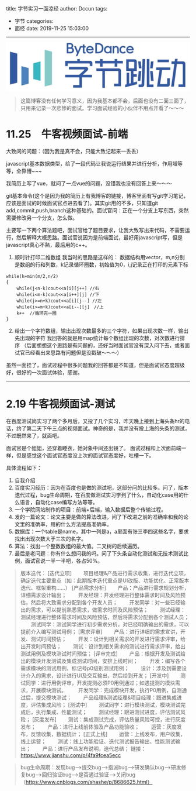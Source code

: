 title: 字节实习一面凉经
author: Dccun
tags:
  - 字节
categories:
  - 面经
date: 2019-11-25 15:03:00
---
![upload successful](/images/pasted-128.png) 
>这篇博客没有任何学习意义，因为我基本都不会，后面也没有二面三面了，只用来记录一次悲惨的面试。学习面试经验的小伙伴不用点开看了～～～

<!--more-->

# 11.25　牛客视频面试-前端

大致问的问题：（因为我是真不会，只能大致记起来一丢丢）

javascript基本数据类型，给了一段代码让我说运行结果并进行分析，作用域等等，全靠懵~~~

我简历上写了vue，就问了一点vue的问题，没错我也没有回答上来～～～

git基本命令(这个是因为我的简历上有我博客的链接，博客里面有写git学习笔记，应该是面试的时候面试官点进去看了)。其实git用的不多，只知道git add,commit,push,branch这种基础的。面试官问：正在一个分支上写东西，突然需要修改另一个分支，怎么做。

主要写一下两个算法题吧，面试官给了题目要求，让我大致写出来代码，不需要运行，然后解释大概思路。面试官说因为是前端面试，最好用javascript写，但是javascript真心不熟，最后用的c++。

1. 顺时针打印二维数组
我当时的思路是这样的：
数据结构用vector，m,n分别是数组的行和列数，k记录循环圈数，初始值为0，i,j记录正在打印的元素下标
```
while(k=min(m/2,n/2)
{
	while(j<n-k)cout<<a[i][j++] //右
    while(i<m-k)cout<<a[i++][j] //下
    while(j>=n+k)cout<<a[i][j--] //左
    while(i>=m+k)cout<<a[i--][j]　//上
    k++  //循环完一圈
}
```

2. 给出一个字符数组，输出出现次数最多的三个字符，如果出现次数一样，输出先出现的字符
我回答的就是用map统计每个数组出现的次数，对次数进行排序
（后面想想这个思路是有问题的，还好当时面试官没有深入问下去，或者面试官已经看出来思路有问题但是没戳破～～～）

虽然一面挂了，面试过程中很多问题我的回答都是不知道，但是面试官态度超级好，很好的一次面试体验，感谢。

***

# 2.19 牛客视频面试-测试

在百度测试岗实习了两个多月后，又投了几个实习，昨天晚上接到上海头条hr的电话，约了第二天下午三点的视频面试。神奇的是，我并没有投上海的头条的测试，不过既然来了，就面吧。

面试官是个姐姐，还穿着睡衣，她对象中间还出镜了。
面试过程和上次面前端一样，但是感觉这个面试官态度没上次的面试官态度好，吐槽一下。

具体流程如下：
1. 自我介绍
2. 百度实习经历：因为在百度也是做的测试吧，这部分问的比较多。问了，版本迭代过程，bug生命周期，在百度做测试实习学到了什么，自动化case用的什么语言，自动化case编写方法等等。
3. 一个学院网站制作的项目：前端+后端，输入数据后整个传输过程。
4. 发的一篇论文：论文主要是做的算法改进，问了下改进之前的准确率和我的论文里的准确率，用的什么方法提高准确率。
5. 数据库：一个table是name，其中一列是a，a里面有张三李四这些名字，要求找出出现次数大于三次的名字。
6. 算法：找出一个整数数组的最大值。二叉树的后续遍历。
7. 最后是老问题：你有什么想问我的吗。问了下头条自动化测试和无技术测试比例，面试官说一半一半吧，各占50%。

>版本迭代：
[迭代立项]
  项目经理&产品进行需求收集，进行迭代立项，确定迭代主要重点（如：此期版本迭代重点是UI改版、功能优化、正常版本迭代、框架重构......）
[产品需求分析]
  产品：产品进行需求规划分析，详细需求设计输出；
  开发经理：开发经理进行整体需求时间及风险预估，然后将大致需求分配到各个开发人员；
  开发同学：对一些已经输出的需求，可以提前熟悉需求，做需求时间及风险预估；
  测试经理：测试经理进行整体需求时间及风险预估，然后将需求分配到各个测试人员；
  测试同学：测试同学进行初步需求分析，对已经明确输出的需求，可以提前介入编写测试用例；
[需求评审]
  产品：进行详细的需求宣讲，开发、测试时间预估；
  开发：设计到相关需求的开发进行需求评审，给出开发时间预估；
  测试：设计到相关需求的测试进行需求评审，给出测试用例及模块测试时间预估；
[评审完成]
  产品：根据开发及测试给出的模块开发测试及集成测试时间，安排上线时间；
  开发：编写各个需求模块的测试用例，标记号p0级别测试用例；
  设计：涉及到需要设计介入的需求，设计进行UI及交互输出，然后给到开发；
[开发中]
  测试同学：进行用例评审，开发提测必须P0用例通过；如遇提测的模块需求，开展模块测试。
  开发同学：完成模块开发，执行P0用例，自测通过后，提交模块测试；
  产品经理&测试经理&项目经理：跟进集成进度，评估集成风险；
[测试中]
  测试同学：进行模块测试，模块测试完成后，执行集成、性能测试；
  测试经理：跟进测试进度，评估测试风险；
[灰度发布]
  测试：集成测试完成，评估质量风险可控，进行灰度发布；
  产品：进行上线前体验及产品功能验收；
  运营：灰度发布，反馈收集，数据统计；
[正式上线]
  运营：上线发布，用户收集，线上运营；
  测试：线上功能验证、迭代测试报告输出、性能测试输出；
  产品：进行产品发布说明，迭代总结；
链接：https://www.jianshu.com/p/4fa9fcea5ecc

>bug生命周期：发现bug-->提交bug-->指派bug-->研发确认bug-->研发修复bug-->回归验证bug-->是否通过验证-->关闭bug（https://www.cnblogs.com/shashe/p/8686625.html）